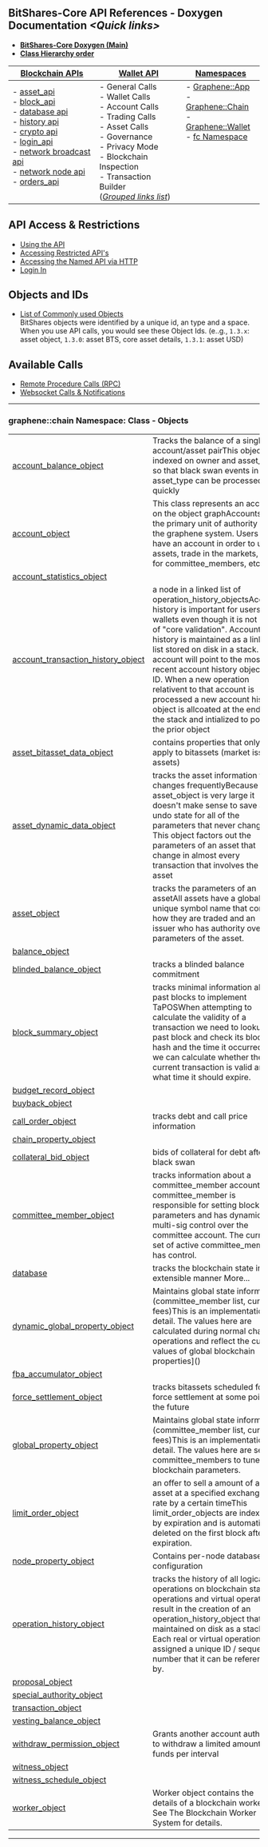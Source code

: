 ## BitShares-Core API References - Doxygen Documentation *\<Quick links\>*

- **[BitShares-Core Doxygen (Main)](https://bitshares.org/doxygen/index.html)** 
- **[Class Hierarchy order](https://bitshares.org/doxygen/hierarchy.html)**

|[Blockchain APIs](https://bitshares.org/doxygen/namespacegraphene_1_1app.html)  |[Wallet API](https://bitshares.org/doxygen/classgraphene_1_1wallet_1_1wallet__api.html)   | [Namespaces](https://bitshares.org/doxygen/namespaces.html)   |
|---|---|---|
|- [asset_api](https://bitshares.org/doxygen/classgraphene_1_1app_1_1asset__api.html) <br/> - [block_api](https://bitshares.org/doxygen/classgraphene_1_1app_1_1block__api.html) <br/> - [database api](https://bitshares.org/doxygen/classgraphene_1_1app_1_1database__api.html) <br/> - [history api](https://bitshares.org/doxygen/classgraphene_1_1app_1_1history__api.html) <br/> - [crypto api](https://bitshares.org/doxygen/classgraphene_1_1app_1_1crypto__api.html) <br/> - [login_api](https://bitshares.org/doxygen/classgraphene_1_1app_1_1login__api.html) <br/> - [network broadcast api](https://bitshares.org/doxygen/classgraphene_1_1app_1_1network__broadcast__api.html) <br/> - [network node api](https://bitshares.org/doxygen/classgraphene_1_1app_1_1network__node__api.html) <br/> - [orders_api](https://bitshares.org/doxygen/classgraphene_1_1app_1_1orders__api.html)   <br/>  <br/> | - General Calls <br/> - Wallet Calls <br/> - Account Calls <br/> - Trading Calls <br/> - Asset Calls <br/> - Governance <br/> - Privacy Mode <br/> - Blockchain Inspection <br/> - Transaction Builder <br/>  ([*Grouped links list*](/core/api/wallet_api_ref.md#wallet-api-calls)) | - [Graphene::App](https://bitshares.org/doxygen/namespacegraphene_1_1app.html) <br/>  - [Graphene::Chain](https://bitshares.org/doxygen/namespacegraphene_1_1chain.html) <br/>  - [Graphene::Wallet](https://bitshares.org/doxygen/namespacegraphene_1_1wallet.html) <br/> - [fc Namespace](https://bitshares.org/doxygen/namespacefc.html)   <br/> <br/>   <br/>  <br/>  <br/> <br/>  <br/>  |


## API Access & Restrictions
- [Using the API](/core/api/api_restrictions.md#using-the-api)
- [Accessing Restricted API's ](/core/api/api_restrictions.md#accessing-restricted-apis)
- [Accessing the Named API via HTTP](/core/api/api_restrictions.md#accessing-the-named-api-via-http)
- [Login In](/core/api/api_restrictions.md#login-in)


## Objects and IDs
- [List of Commonly used Objects](/core/api/object_ids.md#objects-and-ids)   
BitShares objects were identified by a unique id, an type and a space. When you use API calls, you would see these Object Ids.
(e..g., `1.3.x`: asset object, `1.3.0`: asset BTS, core asset details, `1.3.1`: asset USD)

## Available Calls   
- [Remote Procedure Calls (RPC)](/core/api/rpc.md#remote-procedure-calls)
- [Websocket Calls & Notifications](/core/api/websocket_calls_notifications.md#websocket-calls-notifications)

***


### graphene::chain Namespace: Class - Objects

|  |  |
|---|---|
| [account_balance_object](https://bitshares.org/doxygen/classgraphene_1_1chain_1_1account__balance__object.html) | Tracks the balance of a single account/asset pairThis object is indexed on owner and asset_type so that black swan events in asset_type can be processed quickly  |  
| [account_object](https://bitshares.org/doxygen/classgraphene_1_1chain_1_1account__object.html) | This class represents an account on the object graphAccounts are the primary unit of authority on the graphene system. Users must have an account in order to use assets, trade in the markets, vote for committee_members, etc  | 
|[account_statistics_object](https://bitshares.org/doxygen/classgraphene_1_1chain_1_1account__statistics__object.html) |   | 
|[account_transaction_history_object](https://bitshares.org/doxygen/classgraphene_1_1chain_1_1account__transaction__history__object.html)  | a node in a linked list of operation_history_objectsAccount history is important for users and wallets even though it is not part of "core validation". Account history is maintained as a linked list stored on disk in a stack. Each account will point to the most recent account history object by ID. When a new operation relativent to that account is processed a new account history object is allcoated at the end of the stack and intialized to point to the prior object  | 
|[asset_bitasset_data_object](https://bitshares.org/doxygen/classgraphene_1_1chain_1_1asset__bitasset__data__object.html)  | contains properties that only apply to bitassets (market issued assets) |	  | 
|[asset_dynamic_data_object](https://bitshares.org/doxygen/classgraphene_1_1chain_1_1asset__dynamic__data__object.html)  | tracks the asset information that changes frequentlyBecause the asset_object is very large it doesn't make sense to save an undo state for all of the parameters that never change. This object factors out the parameters of an asset that change in almost every transaction that involves the asset  |
|[asset_object](https://bitshares.org/doxygen/classgraphene_1_1chain_1_1asset__object.html)  | tracks the parameters of an assetAll assets have a globally unique symbol name that controls how they are traded and an issuer who has authority over the parameters of the asset.	  | 
|[balance_object](https://bitshares.org/doxygen/classgraphene_1_1chain_1_1balance__object.html)  |   | 
|[blinded_balance_object](https://bitshares.org/doxygen/classgraphene_1_1chain_1_1blinded__balance__object.html)  | tracks a blinded balance commitment	  | 
|[block_summary_object](https://bitshares.org/doxygen/classgraphene_1_1chain_1_1block__summary__object.html)  | tracks minimal information about past blocks to implement TaPOSWhen attempting to calculate the validity of a transaction we need to lookup a past block and check its block hash and the time it occurred so we can calculate whether the current transaction is valid and at what time it should expire.  | 
|	[budget_record_object](https://bitshares.org/doxygen/classgraphene_1_1chain_1_1budget__record__object.html)  |   | 
|	[buyback_object](https://bitshares.org/doxygen/classgraphene_1_1chain_1_1buyback__object.html) 	 |   | 
|[call_order_object](https://bitshares.org/doxygen/classgraphene_1_1chain_1_1call__order__object.html)  | tracks debt and call price information  | 
|[chain_property_object](https://bitshares.org/doxygen/classgraphene_1_1chain_1_1chain__property__object.html)  | 	  | 
|[collateral_bid_object](https://bitshares.org/doxygen/classgraphene_1_1chain_1_1collateral__bid__object.html)  | bids of collateral for debt after a black swan  | 
|[committee_member_object](https://bitshares.org/doxygen/classgraphene_1_1chain_1_1committee__member__object.html)  | tracks information about a committee_member account.A committee_member is responsible for setting blockchain parameters and has dynamic multi-sig control over the committee account. The current set of active committee_members has control.   | 
|[database](https://bitshares.org/doxygen/classgraphene_1_1chain_1_1database.html)  | tracks the blockchain state in an extensible manner More...  | 
|[dynamic_global_property_object](https://bitshares.org/doxygen/classgraphene_1_1chain_1_1dynamic__global__property__object.html)  | Maintains global state information (committee_member list, current fees)This is an implementation detail. The values here are calculated during normal chain operations and reflect the current values of global blockchain properties]() 	  | 
|[fba_accumulator_object](https://bitshares.org/doxygen/classgraphene_1_1chain_1_1fba__accumulator__object.html) 	 |   | 
|	[force_settlement_object](https://bitshares.org/doxygen/classgraphene_1_1chain_1_1force__settlement__object.html)  | tracks bitassets scheduled for force settlement at some point in the future	  | 
|	[global_property_object](https://bitshares.org/doxygen/classgraphene_1_1chain_1_1global__property__object.html)  | Maintains global state information (committee_member list, current fees)This is an implementation detail. The values here are set by committee_members to tune the blockchain parameters.	
|[limit_order_object](https://bitshares.org/doxygen/classgraphene_1_1chain_1_1limit__order__object.html)  | an offer to sell a amount of a asset at a specified exchange rate by a certain timeThis limit_order_objects are indexed by expiration and is automatically deleted on the first block after expiration.	  | 
|[node_property_object](https://bitshares.org/doxygen/classgraphene_1_1chain_1_1node__property__object.html)  | 	Contains per-node database configuration	  | 
|[operation_history_object](https://bitshares.org/doxygen/classgraphene_1_1chain_1_1operation__history__object.html) | 	tracks the history of all logical operations on blockchain stateAll operations and virtual operations result in the creation of an operation_history_object that is maintained on disk as a stack. Each real or virtual operation is assigned a unique ID / sequence number that it can be referenced by.  |   | 
|	[proposal_object](https://bitshares.org/doxygen/classgraphene_1_1chain_1_1proposal__object.html)  | 	   | 
|[special_authority_object](https://bitshares.org/doxygen/classgraphene_1_1chain_1_1special__authority__object.html)  |    | 	
| [transaction_object](https://bitshares.org/doxygen/classgraphene_1_1chain_1_1transaction__object.html) |  |  
|[vesting_balance_object](https://bitshares.org/doxygen/classgraphene_1_1chain_1_1vesting__balance__object.html) 	 |    | 
|	[withdraw_permission_object](https://bitshares.org/doxygen/classgraphene_1_1chain_1_1withdraw__permission__object.html)  | Grants another account authority to withdraw a limited amount of funds per interval	   | 
|[witness_object](https://bitshares.org/doxygen/classgraphene_1_1chain_1_1witness__object.html) 	 |    | 
| 	[witness_schedule_object](https://bitshares.org/doxygen/classgraphene_1_1chain_1_1witness__schedule__object.html)  |    | 
|[worker_object](https://bitshares.org/doxygen/classgraphene_1_1chain_1_1worker__object.html) | Worker object contains the details of a blockchain worker. See The Blockchain Worker System for details.   | 


***
